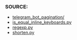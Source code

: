 ### SOURCE:
 * [telegram_bot_pagination/](https://github.com/ksinn/python-telegram-bot-pagination)
 * [is_equal_inline_keyboards.py](https://github.com/gil9red/telegram__farguscovers_bot/blob/4908e302090db5539205e7b3114595194745c867/bot/common.py#L63-L75)
 * [regexp.py](https://github.com/gil9red/telegram_bot__gamebook/blob/7b7399c83ae6249da9dc92ea5dc475cc0565edc0/bot/regexp.py#L22)
 * [shorten.py](https://github.com/gil9red/SimplePyScripts/blob/99b0761d0a69fb410f119aae0caa9edc000ce97f/shorten.py)
